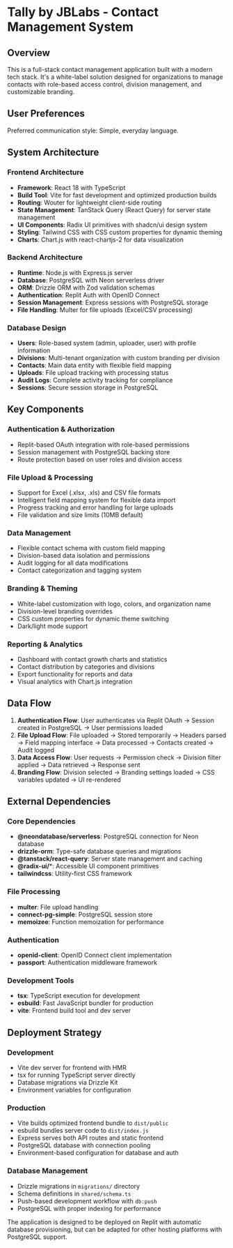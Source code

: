 # Tally by JBLabs - Contact Management System

## Overview

This is a full-stack contact management application built with a modern tech stack. It's a white-label solution designed for organizations to manage contacts with role-based access control, division management, and customizable branding.

## User Preferences

Preferred communication style: Simple, everyday language.

## System Architecture

### Frontend Architecture
- **Framework**: React 18 with TypeScript
- **Build Tool**: Vite for fast development and optimized production builds
- **Routing**: Wouter for lightweight client-side routing
- **State Management**: TanStack Query (React Query) for server state management
- **UI Components**: Radix UI primitives with shadcn/ui design system
- **Styling**: Tailwind CSS with CSS custom properties for dynamic theming
- **Charts**: Chart.js with react-chartjs-2 for data visualization

### Backend Architecture
- **Runtime**: Node.js with Express.js server
- **Database**: PostgreSQL with Neon serverless driver
- **ORM**: Drizzle ORM with Zod validation schemas
- **Authentication**: Replit Auth with OpenID Connect
- **Session Management**: Express sessions with PostgreSQL storage
- **File Handling**: Multer for file uploads (Excel/CSV processing)

### Database Design
- **Users**: Role-based system (admin, uploader, user) with profile information
- **Divisions**: Multi-tenant organization with custom branding per division
- **Contacts**: Main data entity with flexible field mapping
- **Uploads**: File upload tracking with processing status
- **Audit Logs**: Complete activity tracking for compliance
- **Sessions**: Secure session storage in PostgreSQL

## Key Components

### Authentication & Authorization
- Replit-based OAuth integration with role-based permissions
- Session management with PostgreSQL backing store
- Route protection based on user roles and division access

### File Upload & Processing
- Support for Excel (.xlsx, .xls) and CSV file formats
- Intelligent field mapping system for flexible data import
- Progress tracking and error handling for large uploads
- File validation and size limits (10MB default)

### Data Management
- Flexible contact schema with custom field mapping
- Division-based data isolation and permissions
- Audit logging for all data modifications
- Contact categorization and tagging system

### Branding & Theming
- White-label customization with logo, colors, and organization name
- Division-level branding overrides
- CSS custom properties for dynamic theme switching
- Dark/light mode support

### Reporting & Analytics
- Dashboard with contact growth charts and statistics
- Contact distribution by categories and divisions
- Export functionality for reports and data
- Visual analytics with Chart.js integration

## Data Flow

1. **Authentication Flow**: User authenticates via Replit OAuth → Session created in PostgreSQL → User permissions loaded
2. **File Upload Flow**: File uploaded → Stored temporarily → Headers parsed → Field mapping interface → Data processed → Contacts created → Audit logged
3. **Data Access Flow**: User requests → Permission check → Division filter applied → Data retrieved → Response sent
4. **Branding Flow**: Division selected → Branding settings loaded → CSS variables updated → UI re-rendered

## External Dependencies

### Core Dependencies
- **@neondatabase/serverless**: PostgreSQL connection for Neon database
- **drizzle-orm**: Type-safe database queries and migrations
- **@tanstack/react-query**: Server state management and caching
- **@radix-ui/***: Accessible UI component primitives
- **tailwindcss**: Utility-first CSS framework

### File Processing
- **multer**: File upload handling
- **connect-pg-simple**: PostgreSQL session store
- **memoizee**: Function memoization for performance

### Authentication
- **openid-client**: OpenID Connect client implementation
- **passport**: Authentication middleware framework

### Development Tools
- **tsx**: TypeScript execution for development
- **esbuild**: Fast JavaScript bundler for production
- **vite**: Frontend build tool and dev server

## Deployment Strategy

### Development
- Vite dev server for frontend with HMR
- tsx for running TypeScript server directly
- Database migrations via Drizzle Kit
- Environment variables for configuration

### Production
- Vite builds optimized frontend bundle to `dist/public`
- esbuild bundles server code to `dist/index.js`
- Express serves both API routes and static frontend
- PostgreSQL database with connection pooling
- Environment-based configuration for database and auth

### Database Management
- Drizzle migrations in `migrations/` directory
- Schema definitions in `shared/schema.ts`
- Push-based development workflow with `db:push`
- PostgreSQL with proper indexing for performance

The application is designed to be deployed on Replit with automatic database provisioning, but can be adapted for other hosting platforms with PostgreSQL support.